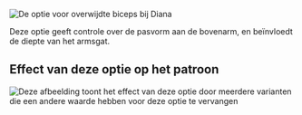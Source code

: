 ![De optie voor overwijdte biceps bij Diana](./bicepsease.svg)

Deze optie geeft controle over de pasvorm aan de bovenarm, en beïnvloedt de diepte van het armsgat.

## Effect van deze optie op het patroon

![Deze afbeelding toont het effect van deze optie door meerdere varianten die een andere waarde hebben voor deze optie te vervangen](diana_bicepsease_sample.svg "Effect van deze optie op het patroon")
